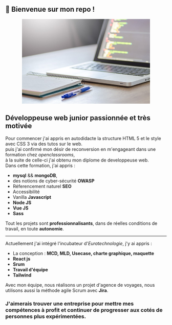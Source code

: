 👋 Bienvenue sur mon repo !
-----------------
<p align="center"> <img width="400" src="https://github.com/Carolionne/Carolionne/blob/main/bg.jpg"> </p>

## Développeuse web junior **passionnée** et **très motivée**
 Pour commencer j'ai appris en autodidacte la structure HTML 5 et le style avec CSS 3  via des tutos sur le web.  
 puis j'ai confirmé mon désir de reconversion en m'engageant dans une formation chez *openclassrooms*,  
 à la suite de celle-ci j'ai obtenu mon diplome de developpeuse web.  
 Dans cette formation, j'ai appris :
 - **mysql** && **mongoDB**, 
 - des notions de cyber-sécurité **OWASP**
 - Réferencement naturel **SEO**
 - Accessibilité
 - Vanilla **Javascript** 
 - **Node JS**
 - **Vue JS**
 - **Sass**  
 
   
 Tout les projets sont **professionnalisants**, dans de réelles conditions de travail, en toute **autonomie**.
 
 ----------------------------------
Actuellement j'ai intégré l'incubateur d'*Euratechnologie*, j'y ai appris :  
- La conception : **MCD, MLD, Usecase, charte graphique, maquette**
-  **React js**
-  **Srum**
-  **Travail d'équipe**
-  **Tailwind**


Avec mon équipe, nous réalisons un projet d'agence de voyages, nous utilisons aussi la méthode agile Scrum avec **Jira**.

### J'aimerais trouver une entreprise pour mettre mes compétences à profit et continuer de progresser aux cotés de personnes plus expérimentées.

